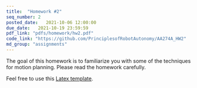 ```yaml
---
title:  "Homework #2"
seq_number: 2
posted_date:   2021-10-06 12:00:00
due_date:   2021-10-19 23:59:59
pdf_link: "pdfs/homework/hw2.pdf"
code_link: "https://github.com/PrinciplesofRobotAutonomy/AA274A_HW2"
md_group: "assignments"
---
```


The goal of this homework is to familiarize you with some of the techniques for motion planning. Please read the homework carefully.

Feel free to use this [Latex template](pdfs/homework/hw.tex).
